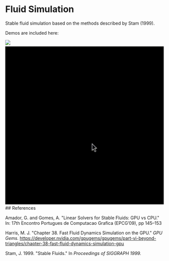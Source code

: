 # Fluid Simulation

Stable fluid simulation based on the methods described by Stam (1999).

Demos are included here:

<img src="demos/project_gif.gif" width="300">

<img src="demos/new_project.gif">
## References

Amador, G. and Gomes, A. "Linear Solvers for Stable Fluids: GPU vs CPU." In: 17th Encontro Portugues de
Computacao Grafica (EPCG’09), pp 145–153

Harris, M. J. "Chapter 38. Fast Fluid Dynamics Simulation on the GPU." *GPU Gems.* https://developer.nvidia.com/gpugems/gpugems/part-vi-beyond-triangles/chapter-38-fast-fluid-dynamics-simulation-gpu

Stam, J. 1999. "Stable Fluids." In *Proceedings of SIGGRAPH 1999.*
